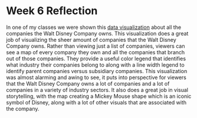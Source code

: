 <h1>Week 6 Reflection</h1>
<p>In one of my classes we were shown this <a href="https://www.dropbox.com/s/ipqlth27lbiykbd/companies-disney-owns.jpg?e=1&dl=0">data visualization</a> about all the companies the Walt Disney Company owns. This visualization does a great job of visualizing the sheer amount of companies that the Walt Disney Company owns. Rather than viewing just a list of companies, viewers can see a map of every company they own and all the companies that branch out of those companies. They provide a useful color legend that identifies what industry their companies belong to along with a line width legend to identify parent companies versus subsidiary companies. This visualization was almost alarming and awing to see, it puts into perspective for viewers that the Walt Disney Company owns a lot of companies and a lot of companies in a variety of industry sectors. It also does a great job in visual storytelling, with the map creating a Mickey Mouse shape which is an iconic symbol of Disney, along with a lot of other visuals that are associated with the company.</p>
 
